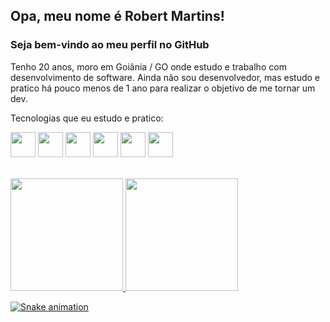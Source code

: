 ## Opa, meu nome é Robert Martins!
### Seja bem-vindo ao meu perfil no GitHub

Tenho 20 anos, moro em Goiânia / GO onde estudo e trabalho com desenvolvimento de software. Ainda não sou desenvolvedor, mas estudo e pratico há pouco menos de 1 ano para realizar o objetivo de me tornar um dev.

Tecnologias que eu estudo e pratico:

<img src="https://cdn.jsdelivr.net/gh/devicons/devicon/icons/html5/html5-original.svg" width="40" height="40" /> <img src="https://cdn.jsdelivr.net/gh/devicons/devicon/icons/css3/css3-original.svg" width="40" height="40" /> <img src="https://cdn.jsdelivr.net/gh/devicons/devicon/icons/javascript/javascript-original.svg" width="40" height="40" /> <img src="https://cdn.jsdelivr.net/gh/devicons/devicon/icons/react/react-original-wordmark.svg" width="40" height="40" /> <img src="https://cdn.jsdelivr.net/gh/devicons/devicon/icons/nodejs/nodejs-original.svg" width="40" height="40" /> <img src="https://cdn.jsdelivr.net/gh/devicons/devicon/icons/java/java-original.svg" width="40" height="40" />

<br/>

<div>
  <a href="https://github.com/seu-usuário-aqui">
  <img height="180em" src="https://github-readme-stats.vercel.app/api/top-langs/?username=Robert-Martins&layout=compact&langs_count=7&theme=dracula"/>
  <img height="180em" src="https://github-readme-stats.vercel.app/api?username=Robert-Martins&show_icons=true&theme=dracula&include_all_commits=true&count_private=true"/>
</div>


![Snake animation](https://github.com/Robert-Martins/Robert-Martins/blob/output/github-contribution-grid-snake.svg)
